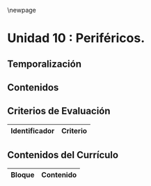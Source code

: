 \newpage

# Unidad 10 : Periféricos. 

## Temporalización

## Contenidos 



## Criterios de Evaluación 

| Identificador | Criterio  |
| -: |-----------|

## Contenidos del Currículo

| Bloque | Contenido | 
| -: | --------------|